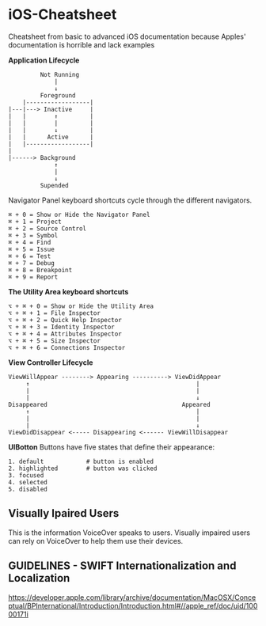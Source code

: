 # iOS-Cheatsheet

Cheatsheet from basic to advanced iOS documentation because Apples' documentation is horrible and lack examples

**Application Lifecycle**
```
         Not Running
             |
             ↓
         Foreground  
    |------------------|     
|---|---> Inactive     |
|   |        ↑         |
|   |        |         |
|   |        ↓         |
|   |      Active      |
|   |------------------|
|      
|------> Background
             ↑
             |
             ↓ 
         Supended
```

Navigator Panel keyboard shortcuts cycle through the different navigators.
```
⌘ + 0 = Show or Hide the Navigator Panel
⌘ + 1 = Project
⌘ + 2 = Source Control
⌘ + 3 = Symbol
⌘ + 4 = Find
⌘ + 5 = Issue
⌘ + 6 = Test
⌘ + 7 = Debug
⌘ + 8 = Breakpoint
⌘ + 9 = Report
```
**The Utility Area keyboard shortcuts**
```
⌥ + ⌘ + 0 = Show or Hide the Utility Area
⌥ + ⌘ + 1 = File Inspector
⌥ + ⌘ + 2 = Quick Help Inspector
⌥ + ⌘ + 3 = Identity Inspector
⌥ + ⌘ + 4 = Attributes Inspector
⌥ + ⌘ + 5 = Size Inspector
⌥ + ⌘ + 6 = Connections Inspector
```

**View Controller Lifecycle**
```
ViewWillAppear --------> Appearing ----------> ViewDidAppear
     ↑                                               |
     |                                               |
     |                                               ↓
Disappeared                                      Appeared
     ↑                                               |
     |                                               |
     |                                               ↓
ViewDidDisappear <----- Disappearing <------ ViewWillDisappear 
```

**UIBotton**
Buttons have five states that define their appearance:
```
1. default            # button is enabled
2. highlighted        # button was clicked
3. focused
4. selected
5. disabled
```















## Visually Ipaired Users
This is the information VoiceOver speaks to users. Visually impaired users can rely on VoiceOver to help them use their devices.

## GUIDELINES - SWIFT Internationalization and Localization
https://developer.apple.com/library/archive/documentation/MacOSX/Conceptual/BPInternational/Introduction/Introduction.html#//apple_ref/doc/uid/10000171i



